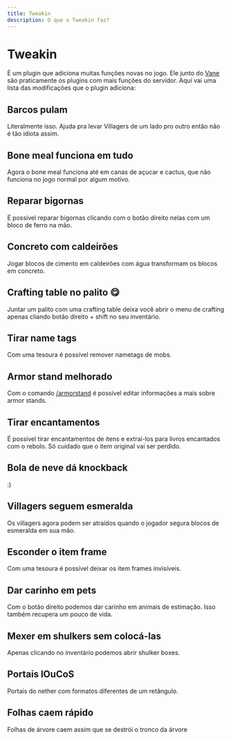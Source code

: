 ```yaml
---
title: Tweakin
description: O que o Tweakin faz?
---
```


# Tweakin

É um plugin que adiciona muitas funções novas no jogo. Ele junto do [Vane](./vane.md) são praticamente os plugins com mais funções do servidor. Aqui vai uma lista das modificações que o plugin adiciona:


## Barcos pulam

Literalmente isso. Ajuda pra levar Villagers de um lado pro outro então não é tão idiota assim.

## Bone meal funciona em tudo

Agora o bone meal funciona até em canas de açucar e cactus, que não funciona no jogo normal por algum motivo.

## Reparar bigornas

É possível reparar bigornas clicando com o botão direito nelas com um bloco de ferro na mão.

## Concreto com caldeirões

Jogar blocos de cimento em caldeirões com água transformam os blocos em concreto.

## Crafting table no palito 😋

Juntar um palito com uma crafting table deixa você abrir o menu de crafting apenas cliando botão direito + shift no seu inventário.

## Tirar name tags

Com uma tesoura é possível remover nametags de mobs.

## Armor stand melhorado

Com o comando [/armorstand](../commands/tweakin.md#armorstand) é possível editar informações a mais sobre armor stands.

## Tirar encantamentos 

É possível tirar encantamentos de itens e extraí-los para livros encantados com o rebolo. Só cuidado que o item original vai ser perdido.

## Bola de neve dá knockback

:)

## Villagers seguem esmeralda

Os villagers agora podem ser atraídos quando o jogador segura blocos de esmeralda em sua mão.

## Esconder o item frame

Com uma tesoura é possível deixar os item frames invisíveis. 

## Dar carinho em pets

Com o botão direito podemos dar carinho em animais de estimação. Isso também recupera um pouco de vida.

## Mexer em shulkers sem colocá-las

Apenas clicando no inventário podemos abrir shulker boxes.

## Portais lOuCoS

Portais do nether com formatos diferentes de um retângulo.

## Folhas caem rápido

Folhas de árvore caem assim que se destrói o tronco da árvore